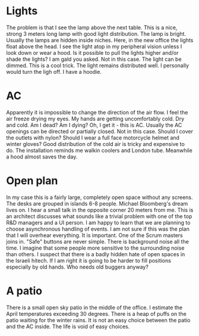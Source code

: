 # Lights

The problem is that I see the lamp above the next table. This is a nice, strong 3 meters long lamp with good light distribution. The lamp is bright. Usually the lamps are hidden inside niches. Here, in the new office the lights float above the head. I see the light atop in my peripheral vision unless I look down or wear a hood. Is it possible to pull the lights higher and/or shade the lights? I am gald you asked. Not in this case. The light can be dimmed. This is a cool trick. The light remains distributed well. I personally would turn the ligh off. I have a hoodie.

# AC

Apparently it is impossible to change the direction of the air flow. I feel the air freeze drying my eyes. My hands are getting uncomfortably cold. Dry and cold. Am I dead? Am I dying? Oh, I get it - this is AC. Usually the AC openings can be directed or partially closed. Not in this case. Should I cover the outlets with nylon? Should I wear a full face motorcycle helmet and winter gloves? Good distribution of the cold air is tricky and expensive to do. The installation reminds me walkin coolers and London tube. Meanwhile a hood almost saves the day.

# Open plan

In my case this is a fairly large, completely open space without any screens. The desks are grouped in islands 6-8 people. Michael Bloomberg's dream lives on. I hear a small talk in the opposite corner 20 meters from me. This is an architect discusses what sounds like a trivial problem with one of the top R&D managers and a UI person. I am happy to learn that we are planning to choose asynchronous handling of events. I am  not sure if this was the plan that I will overhear everything. It is important. One of the Scrum masters joins in. "Safe" buttons are never simple. There is background noise all the time. I imagine that some people more sensitive to the surrounding noise than others. I suspect that there is a badly hidden hate of open spaces in the Israeli hitech. If I am right it is going to be harder to fill positions especially by old hands. Who needs old buggers anyway?

# A patio

There is a small open sky patio in the middle of the office. I estimate the April temperatures exceeding 30 degrees. There is a heap of puffs on the patio waiting for the winter rains. It is not an easy choice between the patio and the AC inside. The life is void of easy choices.




